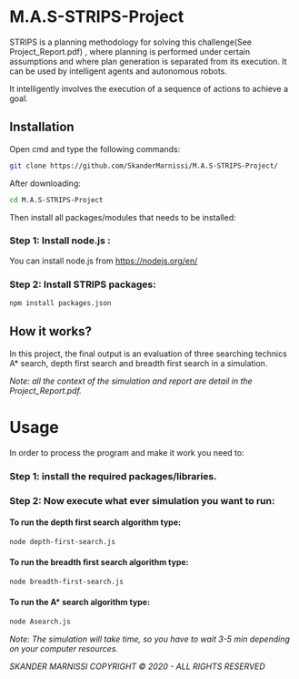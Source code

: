 # M.A.S-STRIPS-Project

STRIPS is a planning methodology for solving this challenge(See Project_Report.pdf) , where planning is performed under certain assumptions and where plan generation is separated from its execution. It can be used by intelligent agents and autonomous robots.

It intelligently involves the execution of a sequence of actions to achieve a goal.

## Installation

Open cmd and type the following commands: 

```bash
git clone https://github.com/SkanderMarnissi/M.A.S-STRIPS-Project/
```

After downloading:

```bash
cd M.A.S-STRIPS-Project
```

Then install all packages/modules that needs to be installed:

### Step 1: Install node.js : 

You can install node.js from https://nodejs.org/en/

### Step 2: Install STRIPS packages:

```bash
npm install packages.json
```

## How it works?

In this project, the final output is an evaluation of three searching technics A* search, depth first search and breadth first search in a simulation.

*Note: all the context of the simulation and report are detail in the Project_Report.pdf.*

# Usage

In order to process the program and make it work you need to:

### Step 1: install the required packages/libraries.

### Step 2: Now execute what ever simulation you want to run:

#### To run the depth first search algorithm type:

```bash
node depth-first-search.js
```

#### To run the breadth first search algorithm type:

```bash
node breadth-first-search.js
```


#### To run the A* search algorithm type:

```bash
node Asearch.js
```


*Note: The simulation will take time, so you have to wait 3-5 min depending on your computer resources.*


*SKANDER MARNISSI COPYRIGHT © 2020 - ALL RIGHTS RESERVED*